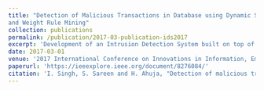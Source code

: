 ```yaml
---
title: "Detection of Malicious Transactions in Database using Dynamic Sensitivity
and Weight Rule Mining"
collection: publications
permalink: /publication/2017-03-publication-ids2017
excerpt: 'Development of an Intrusion Detection System built on top of an RBAC System to find anomalous reading and writing activity patterns.'
date: 2017-03-01
venue: '2017 International Conference on Innovations in Information, Embedded and Communication Systems (ICIIECS)'
paperurl: 'https://ieeexplore.ieee.org/document/8276084/'
citation: 'I. Singh, S. Sareen and H. Ahuja, "Detection of malicious transactions in databases using dynamic sensitivity and weighted rule mining," 2017 International Conference on Innovations in Information, Embedded and Communication Systems (ICIIECS), Coimbatore, 2017, pp. 1-8'
---
```

